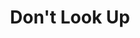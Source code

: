 ---
title: "Don't Look Up"
year: 2021
rating: 1
stars: "★"
rewatched: false
permalink: "dont-look-up-2021"
watched_on: 2021-12-25
---